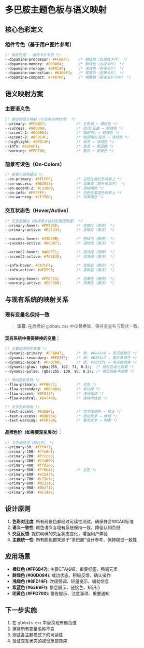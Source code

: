 # 多巴胺主题色板与语义映射

## 核心色彩定义

### 组件专色（基于用户图片参考）

```css
/* 指定色值 - 组件卡片专色 */
--dopamine-processor: #FF6B47;    /* 橙红色（处理器卡片） */
--dopamine-memory: #00D084;       /* 鲜绿色（内存卡片） */
--dopamine-storage: #8FD14F;      /* 浅绿色（存储卡片） */
--dopamine-connection: #6366F1;   /* 紫蓝色（连接卡片） */
--dopamine-compact: #FFD700;      /* 明黄色（紧凑设计卡片） */
```

## 语义映射方案

### 主要语义色

```css
/* 建议的语义映射（与现有令牌对齐） */
--primary: #FF6B47;              /* 主色调 → 橙红色 */
--success: #00D084;              /* 成功/正面 → 鲜绿色 */
--accent-1: #00D084;             /* 强调色1 → 鲜绿色 */
--accent-2: #8FD14F;             /* 强调色2/高亮 → 浅绿色 */
--highlight: #8FD14F;            /* 高亮 → 浅绿色 */
--info: #6366F1;                 /* 信息 → 紫蓝色 */
--warning: #FFD700;              /* 警告 → 明黄色 */
```

### 前景可读色（On-Colors）

```css
/* 前景可读色建议 */
--on-primary: #FFFFFF;           /* 白色在橙红色背景上 */
--on-success: #062814;           /* 深墨绿（提升可读性） */
--on-accent-2: #132009;          /* 深绿褐色 */
--on-info: #FFFFFF;              /* 白色在紫蓝色背景上 */
--on-warning: #1F1500;           /* 深黄褐色 */
```

### 交互状态色（Hover/Active）

```css
/* 交互色建议（如项目未自动处理透明度） */
--primary-hover: #FF825F;        /* 亮橙红（悬停） */
--primary-active: #E25434;       /* 深橙红（激活） */

--success-hover: #33D89B;        /* 亮绿色（悬停） */
--success-active: #00B873;       /* 深绿色（激活） */

--accent2-hover: #A6DE71;        /* 亮浅绿（悬停） */
--accent2-active: #76B83D;       /* 深浅绿（激活） */

--info-hover: #7A7CF4;           /* 亮紫蓝（悬停） */
--info-active: #4F52E9;          /* 深紫蓝（激活） */

--warning-hover: #FFDF33;        /* 亮黄色（悬停） */
--warning-active: #E6C200;       /* 深黄色（激活） */
```

## 与现有系统的映射关系

### 现有变量名保持一致

> **注意**: 在后续的 globals.css 中仅替换值，保持变量名与现状一致。

#### 现有系统中需要替换的变量：

```css
/* 主要动态色彩变量 */
--dynamic-primary: #FF6B47;      /* 原: #0ea5e9 → 多巴胺橙红 */
--dynamic-secondary: #FF825F;    /* 原: #0284c7 → 橙红悬停色 */
--dynamic-accent: #FFD700;       /* 原: #7dd3fc → 多巴胺明黄 */
--dynamic-glow: rgba(255, 107, 71, 0.3);  /* 橙红色发光效果 */
--dynamic-pulse: rgba(255, 130, 95, 0.2); /* 橙红色脉冲效果 */

/* 流动色彩系统 */
--flow-primary: #FF6B47;         /* 主色 */
--flow-secondary: #00D084;       /* 成功绿 */
--flow-accent: #8FD14F;          /* 浅绿强调 */
--flow-neutral: #64748b;         /* 保持中性色 */

/* 文字色彩映射 */
--text-accent: #6366F1;          /* 文字强调色 → 紫蓝 */
--text-success: #00D084;         /* 成功文字 → 鲜绿 */
--text-warning: #FFD700;         /* 警告文字 → 明黄 */
```

#### 品牌色阶（如需要渐变层次）：

```css
/* 主色调层次（橙红系） */
--primary-50: #fff4f1;
--primary-100: #ffe6df;
--primary-200: #ffccc0;
--primary-300: #ffa892;
--primary-400: #ff8260;
--primary-500: #ff6b47;          /* 主色 */
--primary-600: #e25434;
--primary-700: #c73e1c;
--primary-800: #a53316;
--primary-900: #8b2f17;
--primary-950: #4c1408;
```

## 设计原则

1. **色彩对比度**: 所有前景色都经过可读性测试，确保符合WCAG标准
2. **语义一致性**: 颜色语义与现有系统保持一致，降低认知负担
3. **交互反馈**: 提供明确的交互状态变化，增强用户体验
4. **主题统一性**: 所有颜色都来源于"多巴胺"设计参考，保持视觉一致性

## 应用场景

- **橙红色 (#FF6B47)**: 主要CTA按钮、重要标签、强调元素
- **鲜绿色 (#00D084)**: 成功状态、积极反馈、确认操作
- **浅绿色 (#8FD14F)**: 次级强调、轻量提示、辅助信息
- **紫蓝色 (#6366F1)**: 信息展示、链接色、知识点
- **明黄色 (#FFD700)**: 警告提示、注意事项、重要通知

## 下一步实施

1. 在 `globals.css` 中替换现有颜色值
2. 保持所有变量名称不变
3. 测试各主题模式下的可读性
4. 验证交互状态的视觉反馈效果
